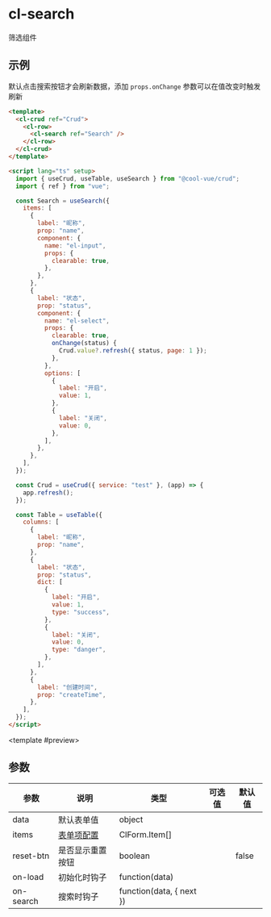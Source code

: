 # cl-search

筛选组件

## 示例

默认点击搜索按钮才会刷新数据，添加 `props.onChange` 参数可以在值改变时触发刷新

<code-demo>

```html
<template>
  <cl-crud ref="Crud">
    <cl-row>
      <cl-search ref="Search" />
    </cl-row>
  </cl-crud>
</template>

<script lang="ts" setup>
  import { useCrud, useTable, useSearch } from "@cool-vue/crud";
  import { ref } from "vue";

  const Search = useSearch({
    items: [
      {
        label: "昵称",
        prop: "name",
        component: {
          name: "el-input",
          props: {
            clearable: true,
          },
        },
      },
      {
        label: "状态",
        prop: "status",
        component: {
          name: "el-select",
          props: {
            clearable: true,
            onChange(status) {
              Crud.value?.refresh({ status, page: 1 });
            },
          },
          options: [
            {
              label: "开启",
              value: 1,
            },
            {
              label: "关闭",
              value: 0,
            },
          ],
        },
      },
    ],
  });

  const Crud = useCrud({ service: "test" }, (app) => {
    app.refresh();
  });

  const Table = useTable({
    columns: [
      {
        label: "昵称",
        prop: "name",
      },
      {
        label: "状态",
        prop: "status",
        dict: [
          {
            label: "开启",
            value: 1,
            type: "success",
          },
          {
            label: "关闭",
            value: 0,
            type: "danger",
          },
        ],
      },
      {
        label: "创建时间",
        prop: "createTime",
      },
    ],
  });
</script>
```

<template #preview>
<cl-crud ref="Crud">
<cl-row>
<cl-search ref="Search" />
</cl-row>
<cl-row>
<cl-table ref="Table" :auto-height="false"></cl-table>
</cl-row>
</cl-crud>
</template>

</code-demo>

<script lang="ts" setup>
	import { useCrud, useTable, useSearch } from "@cool-vue/crud";
	import { ref } from "vue";

	const Search = useSearch({
		items: [
			{
				label: "昵称",
				prop: "name",
				component: {
					name: "el-input",
					props: {
						clearable: true
					}
				}
			},
			{
				label: "状态",
				prop: "status",
				component: {
					name: "el-select",
					props: {
						clearable: true,
						onChange(status) {
							Crud.value?.refresh({ status, page: 1 });
						}
					},
					options: [
						{
							label: "开启",
							value: 1
						},
						{
							label: "关闭",
							value: 0
						}
					]
				}
			}
		]
	});

	const Crud = useCrud({ service: "test" }, (app) => {
		app.refresh();
	});

	const Table = useTable({
		columns: [
			{
				label: "昵称",
				prop: "name"
			},
			{
				label: "状态",
				prop: "status",
				dict: [
					{
						label: "开启",
						value: 1,
						type: "success"
					},
					{
						label: "关闭",
						value: 0,
						type: "danger"
					}
				]
			},
			{
				label: "创建时间",
				prop: "createTime"
			}
		]
	});
</script>

## 参数

| 参数      | 说明                       | 类型                     | 可选值 | 默认值 |
| --------- | -------------------------- | ------------------------ | ------ | ------ |
| data      | 默认表单值                 | object                   |        |        |
| items     | [表单项配置](./form#items) | ClForm.Item[]            |        |        |
| reset-btn | 是否显示重置按钮           | boolean                  |        | false  |
| on-load   | 初始化时钩子               | function(data)           |        |        |
| on-search | 搜索时钩子                 | function(data, { next }) |        |        |
